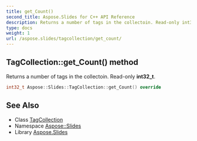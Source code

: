 ```yaml
---
title: get_Count()
second_title: Aspose.Slides for C++ API Reference
description: Returns a number of tags in the collectoin. Read-only int32_t.
type: docs
weight: 1
url: /aspose.slides/tagcollection/get_count/
---
```

## TagCollection::get_Count() method


Returns a number of tags in the collectoin. Read-only **int32_t**.

```cpp
int32_t Aspose::Slides::TagCollection::get_Count() override
```

## See Also

* Class [TagCollection](../)
* Namespace [Aspose::Slides](../../)
* Library [Aspose.Slides](../../../)
